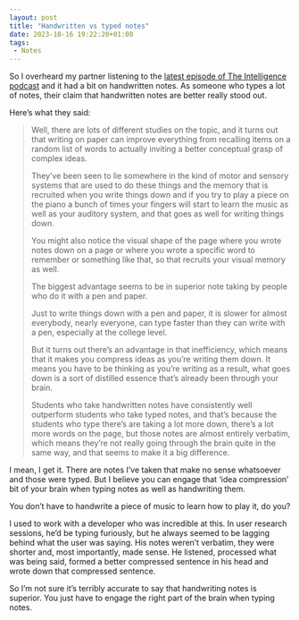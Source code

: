 ```yaml
---
layout: post
title: "Handwritten vs typed notes"
date: 2023-10-16 19:22:20+01:00
tags:
 - Notes
---
```


So I overheard my partner listening to the [latest episode of The Intelligence podcast](https://shows.acast.com/theintelligencepodcast/episodes/pole-position-elections-in-poland) and it had a bit on handwritten notes. As someone who types a lot of notes, their claim that handwritten notes are better really stood out.

Here’s what they said:

> Well, there are lots of different studies on the topic, and it turns out that writing on paper can improve everything from recalling items on a random list of words to actually inviting a better conceptual grasp of complex ideas.
> 
> They’ve been seen to lie somewhere in the kind of motor and sensory systems that are used to do these things and the memory that is recruited when you write things down and if you try to play a piece on the piano a bunch of times your fingers will start to learn the music as well as your auditory system, and that goes as well for writing things down.
> 
> You might also notice the visual shape of the page where you wrote notes down on a page or where you wrote a specific word to remember or something like that, so that recruits your visual memory as well.
> 
> The biggest advantage seems to be in superior note taking by people who do it with a pen and paper.
> 
> Just to write things down with a pen and paper, it is slower for almost everybody, nearly everyone, can type faster than they can write with a pen, especially at the college level.
> 
> But it turns out there’s an advantage in that inefficiency, which means that it makes you compress ideas as you’re writing them down. It means you have to be thinking as you’re writing as a result, what goes down is a sort of distilled essence that’s already been through your brain. 
> 
> Students who take handwritten notes have consistently well outperform students who take typed notes, and that’s because the students who type there’s are taking a lot more down, there’s a lot more words on the page, but those notes are almost entirely verbatim, which means they’re not really going through the brain quite in the same way, and that seems to make it a big difference.

I mean, I get it. There are notes I’ve taken that make no sense whatsoever and those were typed. But I believe you can engage that ‘idea compression’ bit of your brain when typing notes as well as handwriting them.

You don’t have to handwrite a piece of music to learn how to play it, do you?

I used to work with a developer who was incredible at this. In user research sessions, he’d be typing furiously, but he always seemed to be lagging behind what the user was saying. His notes weren’t verbatim, they were shorter and, most importantly, made sense. He listened, processed what was being said, formed a better compressed sentence in his head and wrote down that compressed sentence.

So I’m not sure it’s terribly accurate to say that handwriting notes is superior. You just have to engage the right part of the brain when typing notes.